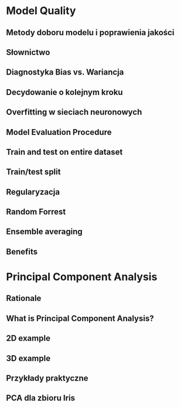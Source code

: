 

Model Quality
=============

Metody doboru modelu i poprawienia jakości
------------------------------------------

Słownictwo
----------

Diagnostyka Bias vs. Wariancja
------------------------------

Decydowanie o kolejnym kroku
----------------------------

Overfitting w sieciach neuronowych
----------------------------------

Model Evaluation Procedure
--------------------------

Train and test on entire dataset
--------------------------------

Train/test split
----------------

Regularyzacja
-------------

Random Forrest
--------------

Ensemble averaging
------------------

Benefits
--------




Principal Component Analysis
============================

Rationale
---------

What is Principal Component Analysis?
-------------------------------------

2D example
----------

3D example
----------

Przykłady praktyczne
--------------------

PCA dla zbioru Iris
-------------------


